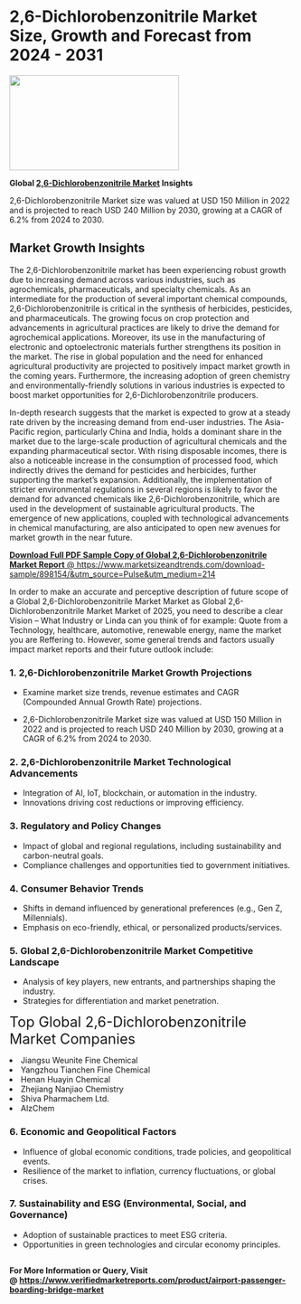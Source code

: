 <H1>2,6-Dichlorobenzonitrile Market Size, Growth and Forecast from 2024 - 2031</H1><img class="aligncenter size-medium wp-image-584254" src="https://thirdeyenews.in/wp-content/uploads/2024/09/Global-Market-Research-300x168.jpeg" alt="" width="300" height="168" /><p><strong>Global&nbsp;<a href="https://www.marketsizeandtrends.com/download-sample/898154/&amp;utm_source=Pulse&amp;utm_medium=214">2,6-Dichlorobenzonitrile Market</a> Insights</strong></p><p>2,6-Dichlorobenzonitrile Market size was valued at USD 150 Million in 2022 and is projected to reach USD 240 Million by 2030, growing at a CAGR of 6.2% from 2024 to 2030.</p><p><h2>Market Growth Insights</h2> <p>The 2,6-Dichlorobenzonitrile market has been experiencing robust growth due to increasing demand across various industries, such as agrochemicals, pharmaceuticals, and specialty chemicals. As an intermediate for the production of several important chemical compounds, 2,6-Dichlorobenzonitrile is critical in the synthesis of herbicides, pesticides, and pharmaceuticals. The growing focus on crop protection and advancements in agricultural practices are likely to drive the demand for agrochemical applications. Moreover, its use in the manufacturing of electronic and optoelectronic materials further strengthens its position in the market. The rise in global population and the need for enhanced agricultural productivity are projected to positively impact market growth in the coming years. Furthermore, the increasing adoption of green chemistry and environmentally-friendly solutions in various industries is expected to boost market opportunities for 2,6-Dichlorobenzonitrile producers.</p> <p><a href="#"></a></p> <p>In-depth research suggests that the market is expected to grow at a steady rate driven by the increasing demand from end-user industries. The Asia-Pacific region, particularly China and India, holds a dominant share in the market due to the large-scale production of agricultural chemicals and the expanding pharmaceutical sector. With rising disposable incomes, there is also a noticeable increase in the consumption of processed food, which indirectly drives the demand for pesticides and herbicides, further supporting the market’s expansion. Additionally, the implementation of stricter environmental regulations in several regions is likely to favor the demand for advanced chemicals like 2,6-Dichlorobenzonitrile, which are used in the development of sustainable agricultural products. The emergence of new applications, coupled with technological advancements in chemical manufacturing, are also anticipated to open new avenues for market growth in the near future.</p> <p><a href="#"></p><p><span class=""><strong>Download Full PDF Sample Copy of Global 2,6-Dichlorobenzonitrile Market Report</strong> @ <a href="https://www.marketsizeandtrends.com/download-sample/898154/&amp;utm_source=Pulse&amp;utm_medium=214" target="_blank">https://www.marketsizeandtrends.com/download-sample/898154/&amp;utm_source=Pulse&amp;utm_medium=214</a></span></p><p>In order to make an accurate and perceptive description of future scope of a Global&nbsp;2,6-Dichlorobenzonitrile Market Market as Global&nbsp;2,6-Dichlorobenzonitrile Market Market of 2025, you need to describe a clear Vision &ndash; What Industry or Linda can you think of for example: Quote from a Technology, healthcare, automotive, renewable energy, name the market you are Reffering to. However, some general trends and factors usually impact market reports and their future outlook include:</p><h3>1.&nbsp;<strong>2,6-Dichlorobenzonitrile Market Growth Projections</strong></h3><ul><li>Examine market size trends, revenue estimates and CAGR (Compounded Annual Growth Rate) projections.</li><li><p>2,6-Dichlorobenzonitrile Market size was valued at USD 150 Million in 2022 and is projected to reach USD 240 Million by 2030, growing at a CAGR of 6.2% from 2024 to 2030.</p></li></ul><h3>2.&nbsp;<strong>2,6-Dichlorobenzonitrile Market Technological Advancements</strong></h3><ul><li>Integration of AI, IoT, blockchain, or automation in the industry.</li><li>Innovations driving cost reductions or improving efficiency.</li></ul><h3>3.&nbsp;<strong>Regulatory and Policy Changes</strong></h3><ul><li>Impact of global and regional regulations, including sustainability and carbon-neutral goals.</li><li>Compliance challenges and opportunities tied to government initiatives.</li></ul><h3>4.&nbsp;<strong>Consumer Behavior Trends</strong></h3><ul><li>Shifts in demand influenced by generational preferences (e.g., Gen Z, Millennials).</li><li>Emphasis on eco-friendly, ethical, or personalized products/services.</li></ul><h3>5.&nbsp;<strong>Global 2,6-Dichlorobenzonitrile Market Competitive Landscape</strong></h3><ul><li>Analysis of key players, new entrants, and partnerships shaping the industry.</li><li>Strategies for differentiation and market penetration.</li></ul><p data-pm-slice="1 1 []"><span style="color: inherit; font-family: inherit; font-size: 25px;">Top Global 2,6-Dichlorobenzonitrile Market Companies</span></p><div class="" data-test-id=""><p><li>Jiangsu Weunite Fine Chemical</li><li> Yangzhou Tianchen Fine Chemical</li><li> Henan Huayin Chemical</li><li> Zhejiang Nanjiao Chemistry</li><li> Shiva Pharmachem Ltd.</li><li> AlzChem</li></p></div><h3>6.&nbsp;<strong>Economic and Geopolitical Factors</strong></h3><ul><li>Influence of global economic conditions, trade policies, and geopolitical events.</li><li>Resilience of the market to inflation, currency fluctuations, or global crises.</li></ul><h3>7.&nbsp;<strong>Sustainability and ESG (Environmental, Social, and Governance)</strong></h3><ul><li>Adoption of sustainable practices to meet ESG criteria.</li><li>Opportunities in green technologies and circular economy principles.</li></ul><h2><strong style="font-size: 14px;">For More Information or Query, Visit @&nbsp;</strong><a style="background-color: #ffffff; font-size: 14px;" href="https://www.marketsizeandtrends.com/report/26-dichlorobenzonitrile-market/" target="_blank">https://www.verifiedmarketreports.com/product/airport-passenger-boarding-bridge-market</a></h2>
